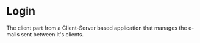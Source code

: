 # Login
The client part from a Client-Server based application that manages the e-mails sent between it's clients.
